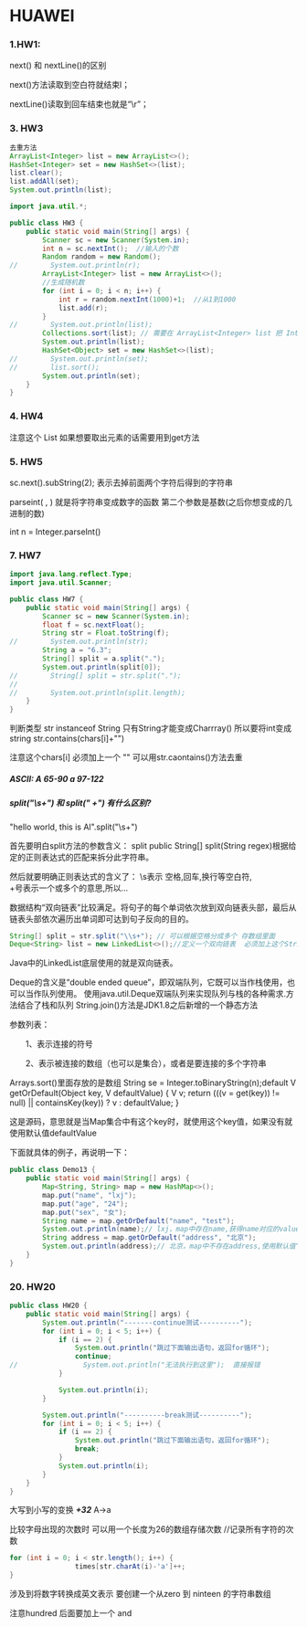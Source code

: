 # HUAWEI

### 1.HW1:

next() 和 nextLine()的区别

next()方法读取到空白符就结束l；

nextLine()读取到回车结束也就是“\r”；

### 3. HW3  

```java
去重方法
ArrayList<Integer> list = new ArrayList<>();
HashSet<Integer> set = new HashSet<>(list);
list.clear();
list.addAll(set);
System.out.println(list);
```

```java
import java.util.*;

public class HW3 {
    public static void main(String[] args) {
        Scanner sc = new Scanner(System.in);
        int n = sc.nextInt();  //输入的个数
        Random random = new Random();
//        System.out.println(r);
        ArrayList<Integer> list = new ArrayList<>();
        //生成随机数
        for (int i = 0; i < n; i++) {
            int r = random.nextInt(1000)+1;  //从1到1000
            list.add(r);
        }
//        System.out.println(list);
        Collections.sort(list); // 需要在 ArrayList<Integer> list 把 Integer 加上
        System.out.println(list);
        HashSet<Object> set = new HashSet<>(list);
//        System.out.println(set);
//        list.sort();
        System.out.println(set);
    }
}
```

### 4. HW4

注意这个 List 如果想要取出元素的话需要用到get方法

### 5. HW5

sc.next().subString(2); 表示去掉前面两个字符后得到的字符串

parseint( , ) 就是将字符串变成数字的函数 第二个参数是基数(之后你想变成的几进制的数) 

int n = Integer.parseInt()

### 7. HW7

```java
import java.lang.reflect.Type;
import java.util.Scanner;

public class HW7 {
    public static void main(String[] args) {
        Scanner sc = new Scanner(System.in);
        float f = sc.nextFloat();
        String str = Float.toString(f);
//        System.out.println(str);
        String a = "6.3";
        String[] split = a.split(".");
        System.out.println(split[0]);
//        String[] split = str.split(".");
//
//        System.out.println(split.length);
    }
}
```

 判断类型 str instanceof String 只有String才能变成Charrray() 所以要将int变成string
 str.contains(chars[i]+"") 

注意这个chars[i] 必须加上一个 ""
可以用str.caontains()方法去重

##### ASCII:   A 65-90  a 97-122



##### split("\\s+") 和 split(" +") 有什么区别?

"hello world, this is Al".split("\\s+")

首先要明白split方法的参数含义：
split
public String[] split(String regex)根据给定的正则表达式的匹配来拆分此字符串。 

然后就要明确正则表达式的含义了：
\\s表示   空格,回车,换行等空白符,    
 +号表示一个或多个的意思,所以...

数据结构“双向链表”比较满足。将句子的每个单词依次放到双向链表头部，最后从链表头部依次遍历出单词即可达到句子反向的目的。

```java
String[] split = str.split("\\s+"); // 可以根据空格分成多个 存数组里面
Deque<String> list = new LinkedList<>();//定义一个双向链表  必须加上这个String的范型
```

Java中的LinkedList底层使用的就是双向链表。

Deque的含义是“double ended queue”，即双端队列，它既可以当作栈使用，也可以当作队列使用。
使用java.util.Deque双端队列来实现队列与栈的各种需求.方法结合了栈和队列
String.join()方法是JDK1.8之后新增的一个静态方法

参数列表：

　　1、表示连接的符号

　　2、表示被连接的数组（也可以是集合），或者是要连接的多个字符串

Arrays.sort()里面存放的是数组 
String se = Integer.toBinaryString(n);default V getOrDefault(Object key, V defaultValue) {
        V v;
        return (((v = get(key)) != null) || containsKey(key))
            ? v
            : defaultValue;
    }



这是源码，意思就是当Map集合中有这个key时，就使用这个key值，如果没有就使用默认值defaultValue

下面就具体的例子，再说明一下：

```java
public class Demo13 {
    public static void main(String[] args) {
        Map<String, String> map = new HashMap<>();
        map.put("name", "lxj");
        map.put("age", "24");
        map.put("sex", "女");
        String name = map.getOrDefault("name", "test");
        System.out.println(name);// lxj，map中存在name,获得name对应的value
        String address = map.getOrDefault("address", "北京");
        System.out.println(address);// 北京，map中不存在address,使用默认值“北京”
    }
}


```

### 20. HW20

```java
public class HW20 {
    public static void main(String[] args) {
        System.out.println("-------continue测试----------");
        for (int i = 0; i < 5; i++) {
            if (i == 2) {
                System.out.println("跳过下面输出语句，返回for循环");
                continue;
//                System.out.println("无法执行到这里");  直接报错
            }

            System.out.println(i);
        }

        System.out.println("----------break测试----------");
        for (int i = 0; i < 5; i++) {
            if (i == 2) {
                System.out.println("跳过下面输出语句，返回for循环");
                break;
            }
            System.out.println(i);
        }
    }
}
```

大写到小写的变换 ***+32*** A->a

比较字母出现的次数时 可以用一个长度为26的数组存储次数
 //记录所有字符的次数

```java
for (int i = 0; i < str.length(); i++) {
                times[str.charAt(i)-'a']++;
}
```

涉及到将数字转换成英文表示 要创建一个从zero 到 ninteen 的字符串数组 

注意hundred 后面要加上一个 and 